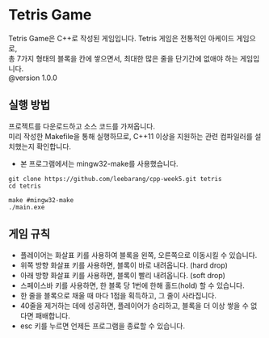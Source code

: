 # Tetris Game
Tetris Game은 C++로 작성된 게임입니다. Tetris 게임은 전통적인 아케이드 게임으로,  
총 7가지 형태의 블록을 칸에 쌓으면서, 최대한 많은 줄을 단기간에 없애야 하는 게임입니다.  
@version 1.0.0

## 실행 방법
프로젝트를 다운로드하고 소스 코드를 가져옵니다.  
미리 작성한 Makefile을 통해 실행하므로, C++11 이상을 지원하는 관련 컴파일러를 설치했는지 확인합니다.  
* 본 프로그램에서는 mingw32-make를 사용했습니다.  
```
git clone https://github.com/leebarang/cpp-week5.git tetris
cd tetris

make #mingw32-make
./main.exe
```

## 게임 규칙
* 플레이어는 화살표 키를 사용하여 블록을 왼쪽, 오른쪽으로 이동시킬 수 있습니다.  
* 위쪽 방향 화살표 키를 사용하면, 블록이 바로 내려옵니다. (hard drop)  
* 아래 방향 화살표 키를 사용하면, 블록이 빨리 내려옵니다. (soft drop)  
* 스페이스바 키를 사용하면, 한 블록 당 1번에 한해 홀드(hold) 할 수 있습니다.  
* 한 줄을 블록으로 채울 때 마다 1점을 획득하고, 그 줄이 사라집니다.  
* 40줄을 제거하는 데에 성공하면, 플레이어가 승리하고, 블록을 더 이상 쌓을 수 없다면 패배합니다.  
* esc 키를 누르면 언제든 프로그램을 종료할 수 있습니다.  
